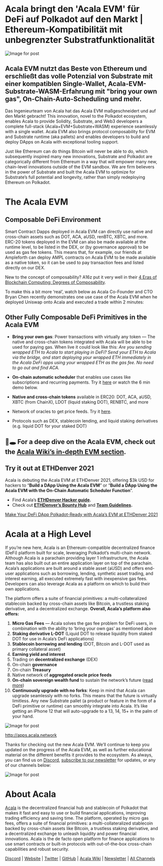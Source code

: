 # **Acala bringt den 'Acala EVM' für DeFi auf Polkadot auf den Markt | Ethereum-Kompatibilität mit unbegrenzter Substratfunktionalität**

![Image for post](https://miro.medium.com/max/6000/1*FNYYia98MytjFEU1Dtuzqw.png)

## Acala EVM nutzt das Beste von Ethereum und erschließt das volle Potenzial von Substrate mit einer kompatiblen Single-Wallet, Acala-EVM-Substrate-WASM-Erfahrung mit "bring your own gas", On-Chain-Auto-Scheduling und mehr.

Das Ingenieurteam von Acala hat das Acala EVM maßgeschneidert und auf den Markt gebracht! This innovation, novel to the Polkadot ecosystem, enables Acala to provide Solidity, Substrate, and Web3 developers a complete full-stack (Acala+EVM+Substrate+WASM) experience seamlessly with a single wallet. Acala EVM also brings protocol composability for EVM and Substrate runtime (aka pallets) and enables developers to build and deploy DApps on Acala with exceptional tooling support.

Just like Ethereum can do things Bitcoin will never be able to do, which subsequently inspired many new innovations, Substrate and Polkadot are categorically different from Ethereum in a way that will empower many new, chain-level innovations outside of the EVM sandbox. We are firm believers in the power of Substrate and built the Acala EVM to optimize for Substrate’s full potential and longevity, rather than simply redeploying Ethereum on Polkadot.

# **The Acala EVM**

## **Composable DeFi Environment**

Smart Contract Dapps deployed in Acala EVM can directly use native and cross-chain assets such as DOT, ACA, aUSD, renBTC, XBTC, and more. ERC-20 tokens deployed in the EVM can also be made available at the runtime level, to be listed in the DEX, or (by governance approval) to be used as gas fee tokens. This means that, for example, our friends at Ampleforth can deploy AMPL contracts on Acala EVM to be made available as a native token, so it can be used to pay transaction fees and listed directly on our DEX.

New to the concept of composability? A16z put it very well in their [4 Eras of Blockchain Computing: Degrees of Composability](https://a16z.com/2018/12/16/4-eras-of-blockchain-computing-degrees-of-composability/#:~:text=A%20platform%20is%20composable%20if,more%20rapid%20and%20compounding%20innovation.).

To make this a bit more ‘real’, watch below as Acala Co-Founder and CTO Bryan Chen recently demonstrates one use case of the Acala EVM when he deployed Uniswap onto Acala and executed a trade within 2 minutes:

## **Other Fully Composable DeFi Primitives in the Acala EVM**

- **Bring your own gas**: Power transactions with virtually any token — The native and cross-chain tokens integrated with Acala will be able to be used for paying gas. When live it could look like this: _Are you sending wrapped ETH to Acala to start playing in DeFi? Send your ETH to Acala via the bridge, and start deploying your wrapped ETH immediately in the Acala DeFi apps using your wrapped ETH as the gas fee. No need to go out and find ACA._
- **On-chain automatic scheduler** that enables use cases like subscriptions and recurring payments. Try it [here](https://wiki.acala.network/build/development-guide/smart-contracts/advanced/use-on-chain-scheduler) or watch the 6 min demo below.

- **Native and cross-chain tokens** available in ERC20: DOT, ACA, aUSD, XBTC (from ChainX), LDOT (liquid staking DOT), RENBTC, and more
- Network of oracles to get price feeds. Try it [here](https://wiki.acala.network/build/development-guide/smart-contracts/advanced/use-oracle-feeds).
- Protocols such as DEX, stablecoin lending, and liquid staking derivatives (e.g. liquid DOT for your staked DOT)

## **🐰🕳 For a deep dive on the Acala EVM, check out the** [**Acala Wiki’s in-depth EVM section**](https://wiki.acala.network/learn/basics/acala-evm/acala-evm-composable-defi-stack)**.**

## Try it out at ETHDenver 2021

Acala is debuting the Acala EVM at ETHDenver 2021, offering $3k USD for hackers to “**Build a DApp Using the Acala EVM**” or “**Build a DApp Using the Acala EVM with the On-Chain Automatic Scheduler Function**”.

- Find Acala’s [**ETHDenver Hacker guide**](https://wiki.acala.network/general/contribution-rewards/ethdenver-hacker)**.**
- Check out [**ETHDenver’s Bounty Hub**](https://www.ethdenver.com/post/acala) and [**Team Guidelines**](https://www.ethdenver.com/judging)**.**

[Make Your DeFi DApp Polkadot-Ready with Acala’s EVM at ETHDenver 2021](https://medium.com/acalanetwork/make-your-defi-dapp-polkadot-ready-with-acalas-evm-at-ethdenver-2021-b542090f6af1)

# **Acala at a High Level**

If you’re new here, Acala is an Ethereum-compatible decentralized finance (DeFi) platform built for scale, leveraging Polkadot’s multi-chain network. Although Acala is a parachain providing layer 1 infrastructure, the Acala team has also built out an entire application layer on top of the parachain. Acala’s applications are built around a stable asset (aUSD) and offers end-user applications such as borrowing, lending, synthetic asset trading, and interest earning, all executed extremely fast with inexpensive gas fees. Developers can also leverage Acala as a platform on which to build their own applications.

The platform offers a suite of financial primitives: a multi-collateralized stablecoin backed by cross-chain assets like Bitcoin, a trustless staking derivative, and a decentralized exchange. **Overall, Acala’s platform also offers:**

1.  **Micro Gas Fees** — Acala solves the gas fee problem for DeFi users, in combination with the ability to ‘bring your own gas’ as mentioned above
2.  **Staking derivative L-DOT** (Liquid DOT to release liquidity from staked DOT for use in Acala’s DeFi applications)
3.  **Stablecoin borrowing and lending** (DOT, Bitcoin and L-DOT used as primary collateral asset)
4.  **Earning yield and interest**
5.  Trading on **decentralized exchange** (DEX)
6.  On-chain **governance**
7.  On-chain **Treasury**
8.  Native network of **aggregated oracle price feeds**
9.  **On-chain sovereign wealth fund** to sustain the network’s future ([read more](https://medium.com/acalanetwork/building-a-decentralized-sovereign-wealth-fund-6a5a0ae995b1))
10. **Continuously upgrade with no forks**: Keep in mind that Acala can upgrade seamlessly with no forks. This means that the future is virtually limitless. Any new Substrate pallet (a product or feature in the form of a DeFi primitive or runtime) can smoothly integrate into Acala. It’s like getting an iPhone 12 that will auto-upgrade to a 13, 14, 15+ in the palm of your hand.

![Image for post](https://miro.medium.com/max/3200/0*iHVQdZllz1MxLwuy)

http://apps.acala.network

Thanks for checking out the new Acala EVM. We’ll continue to keep you updated on the progress of the Acala EVM, as well as further educational material on the different benefits it provides to the ecosystem. As always, you can find us on [Discord](https://discord.gg/vdbFVCH), [subscribe to our newsletter](https://share.hsforms.com/1X9RxkXk-R62I0VNbATaDXw4h8qc) for updates, or any of our channels below:

![Image for post](https://miro.medium.com/max/2402/0*BvF8sTfeQd4Sc71D.png)

# **About Acala**

[Acala](http://acala.network/) is the decentralized financial hub and stablecoin of Polkadot that makes it fast and easy to use or build financial applications, improving trading efficiency and saving time. The platform, operated by micro gas fees, offers a suite of financial primitives: a multi-collateralized stablecoin backed by cross-chain assets like Bitcoin, a trustless staking derivative, and a decentralized exchange to unleash liquidity and power financial innovations. Acala is the de facto open platform for finance applications to use smart contracts or built-in protocols with out-of-the-box cross-chain capabilities and robust security.

[Discord](https://discord.gg/vdbFVCH) | [Website](https://acala.network/) | [Twitter](https://twitter.com/AcalaNetwork) | [GitHub](https://github.com/AcalaNetwork/Acala) | [Acala Wiki](https://github.com/AcalaNetwork/Acala/wiki) | [Newsletter](https://share.hsforms.com/1X9RxkXk-R62I0VNbATaDXw4h8qc) | [All Channels](https://linktr.ee/acalanetwork)
